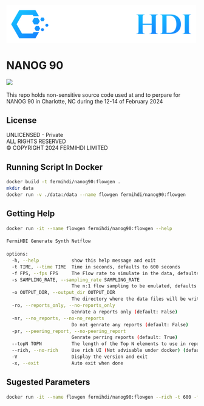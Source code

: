 <p align="left">
  <img src="https://github.com/FermiHDI/images/blob/main/logos/FermiHDI%20Logo%20Hz%20-%20Dark.png?raw=true" width="500" alt="logo"/> 
</p>

# NANOG 90
<img src="https://nanog.org/static/svg/logos/nanog_logo_white_text.svg" width="200">

This repo holds non-sensitive source code used at and to perpare for NANOG 90 in Charlotte, NC during the 12-14 of February 2024

## License

UNLICENSED - Private<br/>
ALL RIGHTS RESERVED<br/>
© COPYRIGHT 2024 FERMIHDI LIMITED

## Running Script In Docker
```bash
docker build -t fermihdi/nanog90:flowgen .
mkdir data
docker run -v ./data:/data --name flowgen fermihdi/nanog90:flowgen
```

## Getting Help
```bash
docker run -it --name flowgen fermihdi/nanog90:flowgen --help

FermiHDI Generate Synth Netflow

options:
  -h, --help            show this help message and exit
  -t TIME, --time TIME  Time in seconds, defaults to 600 seconds
  -f FPS, --fps FPS     The Flow rate to simulate in the data, defaults to 200000
  -s SAMPLING_RATE, --sampling_rate SAMPLING_RATE
                        The n:1 flow sampling to be emulated, defaults to 1000
  -o OUTPUT_DIR, --output_dir OUTPUT_DIR
                        The directory where the data files will be written, defaults to current directory
  -ro, --reports_only, --no-reports_only
                        Genrate a reports only (default: False)
  -nr, --no_reports, --no-no_reports
                        Do not genrate any reports (default: False)
  -pr, --peering_report, --no-peering_report
                        Genrate perring reports (default: True)
  --topN TOPN           The length of the Top N elements to use in reports, defualts to 10
  --rich, --no-rich     Use rich UI (Not advisable under docker) (default: False)
  -V                    Display the version and exit
  -x, --exit            Auto exit when done
```

## Sugested Parameters
```bash
docker run -it --name flowgen fermihdi/nanog90:flowgen --rich -t 600 -f 200000 -s 1000 -pr --topN 10 -x
```